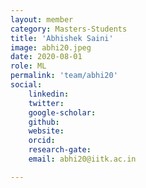 ```yaml
---
layout: member
category: Masters-Students
title: 'Abhishek Saini'
image: abhi20.jpeg
date: 2020-08-01
role: ML
permalink: 'team/abhi20'
social:
    linkedin: 
    twitter: 
    google-scholar: 
    github: 
    website: 
    orcid: 
    research-gate:
    email: abhi20@iitk.ac.in

---
```


<!-- ---
layout: member
category: alumni
title: 'Abhishek Saini'
image: abhi20.jpeg
date: 2023-07-01
role: ML
permalink: 'team/abhi20'
hereas: 'Here as: MSR (2020-23)'
current: 'Current: Project Associate, WSN Lab'
social:
    linkedin: 
    twitter: 
    google-scholar: 
    github: 
    website: 
    orcid: 
    research-gate:
    email: abhi20@iitk.ac.in

--- -->